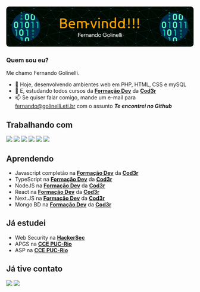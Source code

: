 ![Imagem de boas vindas](./github-header-image.png)

### Quem sou eu?

Me chamo Fernando Golinelli.

- 🔭 Hoje, desenvolvendo ambientes web em PHP, HTML, CSS e mySQL
- 🌱 E, estudando todos cursos da **[Formação Dev](https://escola.formacao.dev)** da **[Cod3r](https://www.cod3r.com.br)**
- 📫 Se quiser falar comigo, mande um e-mail para fernando@golinelli.eti.br com o assunto *__Te encontrei no Github__*

## Trabalhando com
<img src="https://cdn.jsdelivr.net/gh/devicons/devicon/icons/vscode/vscode-original-wordmark.svg" width="70"/> <img src="https://cdn.jsdelivr.net/gh/devicons/devicon/icons/php/php-plain.svg" width="70"/> <img src="https://cdn.jsdelivr.net/gh/devicons/devicon/icons/html5/html5-original-wordmark.svg" width="70"/> <img src="https://cdn.jsdelivr.net/gh/devicons/devicon/icons/css3/css3-original-wordmark.svg" width="70"/> <img src="https://cdn.jsdelivr.net/gh/devicons/devicon/icons/mysql/mysql-original-wordmark.svg" width="70"/> <img src="https://cdn.jsdelivr.net/gh/devicons/devicon/icons/javascript/javascript-plain.svg" width="70"/>

## Aprendendo 
- Javascript completão na **[Formação Dev](https://escola.formacao.dev)** da **[Cod3r](https://www.cod3r.com.br)**
- TypeScript na **[Formação Dev](https://escola.formacao.dev)** da **[Cod3r](https://www.cod3r.com.br)**
- NodeJS na **[Formação Dev](https://escola.formacao.dev)** da **[Cod3r](https://www.cod3r.com.br)**
- React na **[Formação Dev](https://escola.formacao.dev)** da **[Cod3r](https://www.cod3r.com.br)**
- Next.JS na **[Formação Dev](https://escola.formacao.dev)** da **[Cod3r](https://www.cod3r.com.br)**
- Mongo BD na **[Formação Dev](https://escola.formacao.dev)** da **[Cod3r](https://www.cod3r.com.br)**

## Já estudei
- Web Security na **[HackerSec](https://hackersec.com)**
- APGS na **[CCE PUC-Rio](https://cce.puc-rio.br)**
- ASP na **[CCE PUC-Rio](https://cce.puc-rio.br)**

## Já tive contato
<img src="https://cdn.jsdelivr.net/gh/devicons/devicon/icons/flutter/flutter-plain.svg" width="70"/> <img src="https://cdn.jsdelivr.net/gh/devicons/devicon/icons/python/python-original.svg" width="70"/>
          

<!--
**fgolinelli/fgolinelli** is a ✨ _special_ ✨ repository because its `README.md` (this file) appears on your GitHub profile.

Here are some ideas to get you started:

- 🔭 I’m currently working on ...
- 🌱 I’m currently learning ...
- 👯 I’m looking to collaborate on ...
- 🤔 I’m looking for help with ...
- 💬 Ask me about ...
- 📫 How to reach me: ...
- 😄 Pronouns: ...
- ⚡ Fun fact: ...
-->
